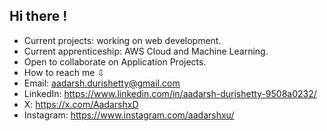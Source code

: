 ## Hi there !

- Current projects: working on web development.
- Current apprenticeship: AWS Cloud and Machine Learning.
- Open to collaborate on Application Projects.
- How to reach me ⇩
- Email: aadarsh.durishetty@gmail.com
- LinkedIn: https://www.linkedin.com/in/aadarsh-durishetty-9508a0232/
- X: https://x.com/AadarshxD
- Instagram: https://www.instagram.com/aadarshxu/

